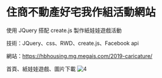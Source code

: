 # 住商不動產好宅我作組活動網站

使用 JQuery 搭配 create.js 製作紙娃娃遊戲活動

技術：JQuery、css、RWD、create.js、Facebook api

網站：https://hbhousing.mg.megais.com/2019-caricature/

首頁、紙娃娃遊戲、圖片下載
![4](https://user-images.githubusercontent.com/42172531/157001310-ccf13105-544e-4282-b718-37aae1d55ee4.png)
